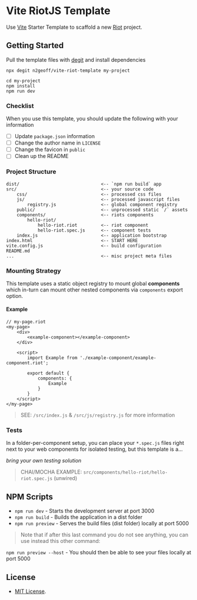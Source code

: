 # Vite RiotJS Template

Use [Vite](https://vitejs.dev/) Starter Template to scaffold a new [Riot](https://riot.js.org/) project.


## Getting Started

Pull the template files with [degit](https://github.com/Rich-Harris/degit) and install dependencies

```
npx degit n2geoff/vite-riot-template my-project

cd my-project
npm install
npm run dev
```

### Checklist

When you use this template, you should update the following with your information

- [ ] Update `package.json` information
- [ ] Change the author name in `LICENSE`
- [ ] Change the favicon in `public`
- [ ] Clean up the README

### Project Structure

```
dist/                               <-- `npm run build` app
src/                                <-- your source code
    css/                            <-- processed css files
    js/                             <-- processed javascript files
        registry.js                 <-- global component registry
    public/                         <-- unprocessed static `/` assets
    components/                     <-- riots components
        hello-riot/
            hello-riot.riot         <-- riot component
            hello-riot.spec.js      <-- component tests
    index.js                        <-- application bootstrap
index.html                          <-- START HERE
vite.config.js                      <-- build configuration
README.md
...                                 <-- misc project meta files
```

### Mounting Strategy

This template uses a static object registry to mount global **components** which in-turn can mount other nested components via `components` export option.

#### Example

```
// my-page.riot
<my-page>
    <div>
        <example-component></example-component>
    </div>

    <script>
        import Example from './example-component/example-component.riot';

        export default {
            components: {
                Example
            }
        }
    </script>
</my-page>
```

> SEE: `/src/index.js` & `/src/js/registry.js` for more information


### Tests

In a folder-per-component setup, you can place your `*.spec.js` files right next to your web components for isolated testing, but this template is a...

*bring your own testing solution*

> CHAI/MOCHA EXAMPLE: `src/components/hello-riot/hello-riot.spec.js` (unwired)


## NPM Scripts

- `npm run dev` - Starts the development server at port 3000
- `npm run build` - Builds the application in a dist folder
- `npm run preview` - Serves the build files (dist folder) locally at port 5000

> Note that if after this last command you do not see anything, you can use instead this other command:

`npm run preview --host` - You should then be able to see your files locally at port 5000


## License

- [MIT License](https://github.com/n2geoff/vite-riot-template/blob/main/LICENSE).
